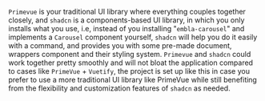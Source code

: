 `Primevue` is your traditional UI library where everything couples together closely, and `shadcn` is a components-based UI library, in which you only installs what you use, i.e, instead of you installing "`embla-carousel`" and implements a `Carousel` component yourself, `shadcn` will help you do it easily with a command, and provides you with some pre-made document, wrappers component and their styling system. `Primevue` and `shadcn` could work together pretty smoothly and will not bloat the application compared to cases like `PrimeVue` + `Vuetify`, the project is set up like this in case you prefer to use a more traditional UI library like PrimeVue while still benefiting from the flexibility and customization features of `shadcn` as needed.
